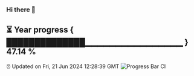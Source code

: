 ### Hi there 👋
⏳ Year progress { ██████████████▁▁▁▁▁▁▁▁▁▁▁▁▁▁▁▁ } 47.14 %
---
⏰ Updated on Fri, 21 Jun 2024 12:28:39 GMT
![Progress Bar CI](https://github.com/liununu/liununu/workflows/Progress%20Bar%20CI/badge.svg)
